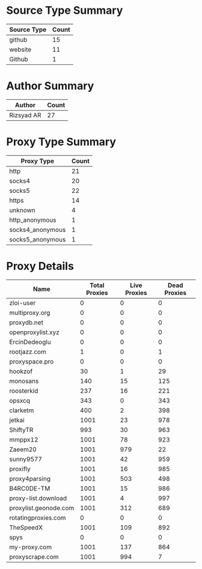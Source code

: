 # Source Type Summary

| Source Type | Count |
|-------------|-------|
| github | 15 |
| website | 11 |
| Github | 1 |


# Author Summary

| Author | Count |
|--------|-------|
| Rizsyad AR | 27 |


# Proxy Type Summary

| Proxy Type | Count |
|------------|-------|
| http | 21 |
| socks4 | 20 |
| socks5 | 22 |
| https | 14 |
| unknown | 4 |
| http_anonymous | 1 |
| socks4_anonymous | 1 |
| socks5_anonymous | 1 |


# Proxy Details

| Name | Total Proxies | Live Proxies | Dead Proxies |
|------|---------------|--------------|---------------|
| zloi-user | 0 | 0 | 0 |
| multiproxy.org | 0 | 0 | 0 |
| proxydb.net | 0 | 0 | 0 |
| openproxylist.xyz | 0 | 0 | 0 |
| ErcinDedeoglu | 0 | 0 | 0 |
| rootjazz.com | 1 | 0 | 1 |
| proxyspace.pro | 0 | 0 | 0 |
| hookzof | 30 | 1 | 29 |
| monosans | 140 | 15 | 125 |
| roosterkid | 237 | 16 | 221 |
| opsxcq | 343 | 0 | 343 |
| clarketm | 400 | 2 | 398 |
| jetkai | 1001 | 23 | 978 |
| ShiftyTR | 993 | 30 | 963 |
| mmppx12 | 1001 | 78 | 923 |
| Zaeem20 | 1001 | 979 | 22 |
| sunny9577 | 1001 | 42 | 959 |
| proxifly | 1001 | 16 | 985 |
| proxy4parsing | 1001 | 503 | 498 |
| B4RC0DE-TM | 1001 | 15 | 986 |
| proxy-list.download | 1001 | 4 | 997 |
| proxylist.geonode.com | 1001 | 312 | 689 |
| rotatingproxies.com | 0 | 0 | 0 |
| TheSpeedX | 1001 | 109 | 892 |
| spys | 0 | 0 | 0 |
| my-proxy.com | 1001 | 137 | 864 |
| proxyscrape.com | 1001 | 994 | 7 |
